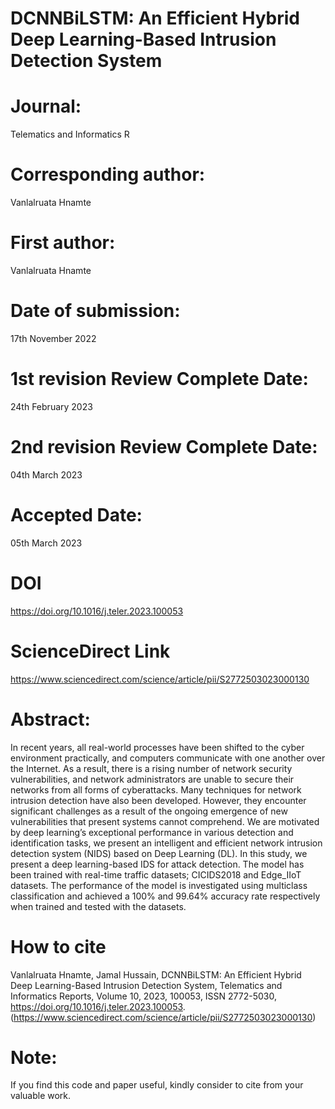 # DCNNBiLSTM: An Efficient Hybrid Deep Learning-Based Intrusion Detection System

# Journal:
Telematics and Informatics R

# Corresponding author:
Vanlalruata Hnamte

# First author:
Vanlalruata Hnamte

# Date of submission:
17th November 2022

# 1st revision Review Complete Date:
24th February 2023

# 2nd revision Review Complete Date:
04th March 2023

# Accepted Date:
05th March 2023

# DOI
https://doi.org/10.1016/j.teler.2023.100053

# ScienceDirect Link
https://www.sciencedirect.com/science/article/pii/S2772503023000130

# Abstract:
In recent years, all real-world processes have been shifted to the cyber environment practically, and computers communicate with one another over the Internet. As a result, there is a rising number of network security vulnerabilities, and network administrators are unable to secure their networks from all forms of cyberattacks. Many techniques for network intrusion detection have also been developed. However, they encounter significant challenges as a result of the ongoing emergence of new vulnerabilities that present systems cannot comprehend. We are motivated by deep learning’s exceptional performance in various detection and identification tasks, we present an intelligent and efficient network intrusion detection system (NIDS) based on Deep Learning (DL). In this study, we present a deep learning-based IDS for attack detection. The model has been trained with real-time traffic datasets; CICIDS2018 and Edge\_IIoT datasets. The performance of the model is investigated using multiclass classification and achieved a 100% and 99.64% accuracy rate respectively when trained and tested with the datasets.

# How to cite
Vanlalruata Hnamte, Jamal Hussain,
DCNNBiLSTM: An Efficient Hybrid Deep Learning-Based Intrusion Detection System,
Telematics and Informatics Reports,
Volume 10,
2023,
100053,
ISSN 2772-5030,
https://doi.org/10.1016/j.teler.2023.100053.
(https://www.sciencedirect.com/science/article/pii/S2772503023000130)

# Note:
If you find this code and paper useful, kindly consider to cite from your valuable work.

